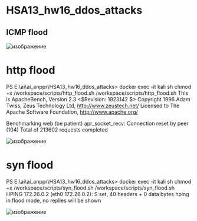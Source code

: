 # HSA13_hw16_ddos_attacks

## ICMP flood

![изображение](https://github.com/user-attachments/assets/86e6b1ce-98c3-45c5-aaef-9728688fa7b2)


# http flood

PS E:\ai\ai_anppr\HSA13_hw16_ddos_attacks> docker exec -it kali sh
chmod +x /workspace/scripts/http_flood.sh
/workspace/scripts/http_flood.sh
This is ApacheBench, Version 2.3 <$Revision: 1923142 $>
Copyright 1996 Adam Twiss, Zeus Technology Ltd, http://www.zeustech.net/
Licensed to The Apache Software Foundation, http://www.apache.org/

Benchmarking web (be patient)
apr_socket_recv: Connection reset by peer (104)
Total of 213602 requests completed

![изображение](https://github.com/user-attachments/assets/f48933ee-93ca-4124-9b19-9ee8f0b514ca)



# syn flood

PS E:\ai\ai_anppr\HSA13_hw16_ddos_attacks> docker exec -it kali sh
chmod +x /workspace/scripts/syn_flood.sh
/workspace/scripts/syn_flood.sh
HPING 172.26.0.2 (eth0 172.26.0.2): S set, 40 headers + 0 data bytes
hping in flood mode, no replies will be shown

![изображение](https://github.com/user-attachments/assets/aff704d2-beb1-4aeb-afe6-22e0a087df42)
